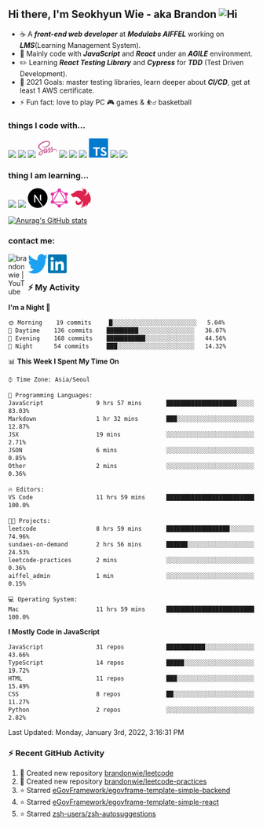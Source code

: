 ## Hi there, I'm Seokhyun Wie - aka Brandon <img src='https://qpluspicture.oss-cn-beijing.aliyuncs.com/6LjjQA/Hi.gif' alt='Hi' width="24"/>

- ☕ A _**front-end web developer**_ at _**Modulabs AIFFEL**_ working on _**LMS**_(Learning Management System).
- 🔄 Mainly code with _**JavaScript**_ and _**React**_ under an _**AGILE**_ environment.
- ✏️ Learning _**React Testing Library**_ and _**Cypress**_ for _**TDD**_ (Test Driven Development).
- 🎯 2021 Goals: master testing libraries, learn deeper about _**CI/CD**_, get at least 1 AWS certificate.
- ⚡ Fun fact: love to play PC 🎮 games️ \& ⛹️‍♂️ basketball

### things I code with...

<img src="https://cdn.jsdelivr.net/gh/devicons/devicon/icons/vscode/vscode-original.svg" width="40px"> <img src="https://cdn.jsdelivr.net/gh/devicons/devicon@latest/icons/javascript/javascript-original.svg" width="40px"> <img src="https://cdn.jsdelivr.net/gh/devicons/devicon@latest/icons/react/react-original.svg" width="40px"> <img src="https://raw.githubusercontent.com/devicons/devicon/master/icons/sass/sass-original.svg" width="40px"> <img src="https://cdn.jsdelivr.net/gh/devicons/devicon@latest/icons/git/git-original.svg" width="40px"> <img src="https://cdn.jsdelivr.net/gh/devicons/devicon/icons/github/github-original.svg" width="40px"> <img src="https://cdn.jsdelivr.net/gh/devicons/devicon/icons/amazonwebservices/amazonwebservices-original.svg" width="40px"> <img src="https://raw.githubusercontent.com/devicons/devicon/master/icons/typescript/typescript-original.svg" width="40px"> <img src="https://cdn.jsdelivr.net/gh/devicons/devicon@latest/icons/mongodb/mongodb-original.svg" width="40px"> <img src="https://cdn.jsdelivr.net/gh/devicons/devicon@latest/icons/nodejs/nodejs-plain.svg" width="40px">

### thing I am learning...

<img src="https://cdn.jsdelivr.net/gh/devicons/devicon/icons/jest/jest-plain.svg" width="40px"> <img src="https://icons-for-free.com/iconfiles/png/512/cypress-1324440144114984250.png" width="40px"> <img src="https://raw.githubusercontent.com/devicons/devicon/master/icons/nextjs/nextjs-original.svg" width="40px"> <img src="https://raw.githubusercontent.com/devicons/devicon/master/icons/graphql/graphql-plain.svg" width="40px"> <img src="https://raw.githubusercontent.com/devicons/devicon/master/icons/nestjs/nestjs-plain.svg" width="40px">

<!-- GitHub Stats -->

[![Anurag's GitHub stats](https://github-readme-stats.vercel.app/api?username=brandonwie&show_icons=true&title_color=ffc857&icon_color=8ac926&text_color=daf7dc&bg_color=151515&hide=stars&custom_title=Brandon's GitHub Stats)](https://github.com/anuraghazra/github-readme-stats)

### contact me:

[<img align="left" alt="brandonwie | YouTube" width="40px" src="https://iconape.com/wp-content/png_logo_vector/youtube-social-white-squircle.png" />][youtube] [<img align="left" alt="brandonwie | Twitter" width="40px" src="https://raw.githubusercontent.com/devicons/devicon/master/icons/twitter/twitter-original.svg" />][twitter] [<img align="left" alt="brandonwie | LinkedIn" width="40px" src="https://raw.githubusercontent.com/devicons/devicon/master/icons/linkedin/linkedin-original.svg" />][linkedin]

<br />
<br />

### ⚡ My Activity

<!--START_SECTION:waka-->
**I'm a Night 🦉** 

```text
🌞 Morning    19 commits     █░░░░░░░░░░░░░░░░░░░░░░░░   5.04% 
🌆 Daytime    136 commits    █████████░░░░░░░░░░░░░░░░   36.07% 
🌃 Evening    168 commits    ███████████░░░░░░░░░░░░░░   44.56% 
🌙 Night      54 commits     ███░░░░░░░░░░░░░░░░░░░░░░   14.32%

```


📊 **This Week I Spent My Time On** 

```text
⌚︎ Time Zone: Asia/Seoul

💬 Programming Languages: 
JavaScript               9 hrs 57 mins       ████████████████████░░░░░   83.03% 
Markdown                 1 hr 32 mins        ███░░░░░░░░░░░░░░░░░░░░░░   12.87% 
JSX                      19 mins             ░░░░░░░░░░░░░░░░░░░░░░░░░   2.71% 
JSON                     6 mins              ░░░░░░░░░░░░░░░░░░░░░░░░░   0.85% 
Other                    2 mins              ░░░░░░░░░░░░░░░░░░░░░░░░░   0.36%

🔥 Editors: 
VS Code                  11 hrs 59 mins      █████████████████████████   100.0%

🐱‍💻 Projects: 
leetcode                 8 hrs 59 mins       ██████████████████░░░░░░░   74.96% 
sundaes-on-demand        2 hrs 56 mins       ██████░░░░░░░░░░░░░░░░░░░   24.53% 
leetcode-practices       2 mins              ░░░░░░░░░░░░░░░░░░░░░░░░░   0.36% 
aiffel_admin             1 min               ░░░░░░░░░░░░░░░░░░░░░░░░░   0.15%

💻 Operating System: 
Mac                      11 hrs 59 mins      █████████████████████████   100.0%

```

**I Mostly Code in JavaScript** 

```text
JavaScript               31 repos            ███████████░░░░░░░░░░░░░░   43.66% 
TypeScript               14 repos            █████░░░░░░░░░░░░░░░░░░░░   19.72% 
HTML                     11 repos            ███░░░░░░░░░░░░░░░░░░░░░░   15.49% 
CSS                      8 repos             ██░░░░░░░░░░░░░░░░░░░░░░░   11.27% 
Python                   2 repos             ░░░░░░░░░░░░░░░░░░░░░░░░░   2.82%

```



<!--END_SECTION:waka-->

<!--RECENT_ACTIVITY:last_update-->
Last Updated: Monday, January 3rd, 2022, 3:16:31 PM
<!--RECENT_ACTIVITY:last_update_end-->

### ⚡ Recent GitHub Activity

<!--RECENT_ACTIVITY:start-->
1. 📔 Created new repository [brandonwie/leetcode](https://github.com/brandonwie/leetcode)
2. 📔 Created new repository [brandonwie/leetcode-practices](https://github.com/brandonwie/leetcode-practices)
3. ⭐ Starred [eGovFramework/egovframe-template-simple-backend](https://github.com/eGovFramework/egovframe-template-simple-backend)
4. ⭐ Starred [eGovFramework/egovframe-template-simple-react](https://github.com/eGovFramework/egovframe-template-simple-react)
5. ⭐ Starred [zsh-users/zsh-autosuggestions](https://github.com/zsh-users/zsh-autosuggestions)
<!--RECENT_ACTIVITY:end-->

[youtube]: https://www.youtube.com/channel/UC7tk3UT7nn3cZNC2KBdb-4Q
[linkedin]: https://linkedin.com/in/brandonwie
[twitter]: https://twitter.com/brandonwie
